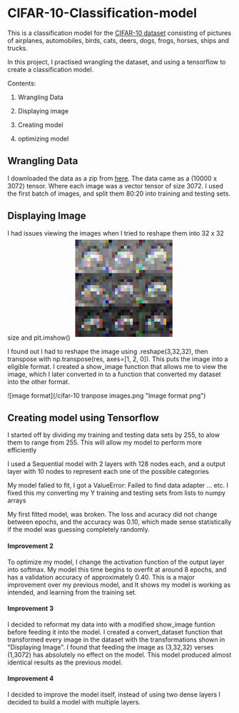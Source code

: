 # CIFAR-10-Classification-model

This is a classification model for the [CIFAR-10 dataset](https://www.cs.toronto.edu/~kriz/cifar.html) consisting of pictures of airplanes, automobiles, birds, cats, deers, dogs, frogs, horses, ships and trucks.

In this project, I practised wrangling the dataset, and using a tensorflow to create a classification model.


Contents:

1. Wrangling Data

2. Displaying image

3. Creating model

4. optimizing model



Wrangling Data
---
I downloaded the data as a zip from [here](https://www.cs.toronto.edu/~kriz/cifar.html). The data came as a (10000 x 3072) tensor. Where each image was a vector tensor of size 3072. I used the first batch of images, and split them 80:20 into training and testing sets.


Displaying Image
---
I had issues viewing the images when I tried to reshape them into 32 x 32 size and plt.imshow()
![failed frogs](/failed%20frogs.png "Failed Frogs png")

 I found out I had to reshape the image using .reshape(3,32,32), then transpose with np.transpose(res, axes=[1, 2, 0]). This puts the image into a eligible format. I created a show_image function that allows me to view the image, which I later converted in to a function that converted my dataset into the other format.

 ![image format](/cifar-10 tranpose images.png "Image format png")



Creating model using Tensorflow
---
I started off by dividing my training and testing data sets by 255, to alow them to range from 255. This will allow my model to perform more efficiently

I used a Sequential model with 2 layers with 128 nodes each, and a output layer with 10 nodes to represent each one of the possible categories

My model falied to fit, I got a ValueError: Failed to find data adapter ... etc. I fixed this my converting my Y training and testing sets from lists to numpy arrays

My first fitted model, was broken. The loss and acuracy did not change between epochs, and the accuracy was 0.10, which made sense statistically if the model was guessing completely randomly.

#### Improvement 2
To optimize my model, I change the activation function of the output layer into softmax. My model this time begins to overfit at around 8 epochs, and has a validation accuracy of approximately 0.40. This is a major improvement over my previous model, and It shows my model is working as intended, and learning from the training set.

#### Improvement 3
I decided to reformat my data into with a modified show_image funtion before feeding it into the model. I created a convert_dataset function that transformed every image in the dataset with the transformations shown in "Displaying Image". I found that feeding the image as (3,32,32) verses (1,3072) has absolutely no effect on the model. This model produced almost identical results as the previous model.

#### Improvement 4
I decided to improve the model itself, instead of using two dense layers I decided to build a model with multiple layers. 



